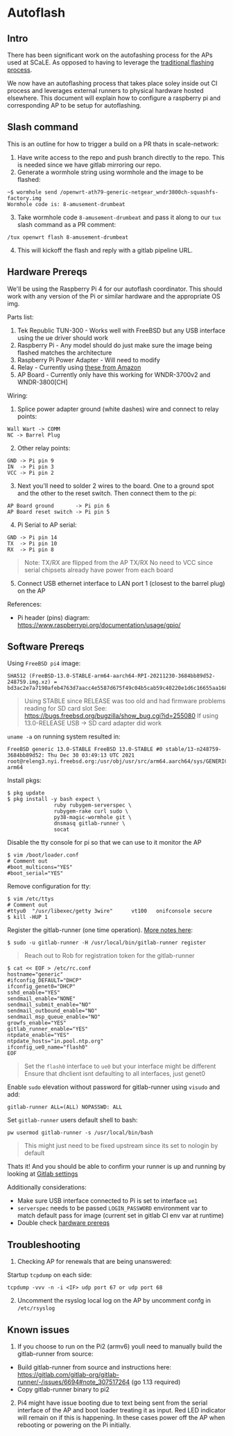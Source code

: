 # Autoflash

## Intro

There has been significant work on the autofashing process for the APs used at SCaLE. As opposed to having to leverage
the [traditional flashing process](./AR71XX.md#flashing).

We now have an autoflashing process that takes place soley inside out CI process and leverages external runners to
physical hardware hosted elsewhere. This document will explain how to configure a raspberry pi and corresponding AP to be
setup for autoflashing.

## Slash command

This is an outline for how to trigger a build on a PR thats in scale-network:

1. Have write access to the repo and push branch directly to the repo. This is needed since we have gitlab mirroring our
   repo.
2. Generate a wormhole string using wormhole and the image to be flashed:

```
~$ wormhole send /openwrt-ath79-generic-netgear_wndr3800ch-squashfs-factory.img
Wormhole code is: 8-amusement-drumbeat
```

3. Take wormhole code `8-amusement-drumbeat` and pass it along to our `tux` slash command as a PR comment:

```
/tux openwrt flash 8-amusement-drumbeat
```

4. This will kickoff the flash and reply with a gitlab pipeline URL.

## Hardware Prereqs

We'll be using the Raspberry Pi 4 for our autoflash coordinator. This should work with any version of the Pi
or similar hardware and the appropriate OS img.

Parts list:

1. Tek Republic TUN-300 - Works well with FreeBSD but any USB interface using the ue driver should work
2. Raspberry Pi - Any model should do just make sure the image being flashed matches the architecture
3. Raspberry Pi Power Adapter - Will need to modify
4. Relay - Currently using [these from Amazon](https://www.amazon.com/gp/product/B07PNB86R7)
5. AP Board - Currently only have this working for WNDR-3700v2 and WNDR-3800[CH]

Wiring:

1. Splice power adapter ground (white dashes) wire and connect to relay points:

```
Wall Wart -> COMM
NC -> Barrel Plug
```

2. Other relay points:

```
GND -> Pi pin 9
IN  -> Pi pin 3
VCC -> Pi pin 2
```

3. Next you'll need to solder 2 wires to the board. One to a ground spot and the other to the reset switch.
   Then connect them to the pi:

```
AP Board ground       -> Pi pin 6
AP Board reset switch -> Pi pin 5
```

4. Pi Serial to AP serial:

```
GND -> Pi pin 14
TX  -> Pi pin 10
RX  -> Pi pin 8
```
> Note: TX/RX are flipped from the AP TX/RX
> No need to VCC since serial chipsets already have power from each board

5. Connect USB ethernet interface to LAN port 1 (closest to the barrel plug) on the AP

References:
- Pi header (pins) diagram: https://www.raspberrypi.org/documentation/usage/gpio/

## Software Prereqs

Using `FreeBSD pi4` image:

```
SHA512 (FreeBSD-13.0-STABLE-arm64-aarch64-RPI-20211230-3684bb89d52-248759.img.xz) = bd3ac2e7a7190afeb4763d7aacc4e5587d675f49c04b5cab59c40220e1d6c16655aa168f26a0531591d946d98343df5eb3b134b71bd5521e93a1bd3d3ac38fa1
```
> Using STABLE since RELEASE was too old and had firmware problems reading for SD card slot
> See: https://bugs.freebsd.org/bugzilla/show_bug.cgi?id=255080
> If using 13.0-RELEASE USB -> SD card adapter did work

`uname -a` on running system resulted in:

```
FreeBSD generic 13.0-STABLE FreeBSD 13.0-STABLE #0 stable/13-n248759-3684bb89d52: Thu Dec 30 03:49:13 UTC 2021     root@releng3.nyi.freebsd.org:/usr/obj/usr/src/arm64.aarch64/sys/GENERIC  arm64
```

Install pkgs:

```
$ pkg update
$ pkg install -y bash expect \
               ruby rubygem-serverspec \
               rubygem-rake curl sudo \
               py38-magic-wormhole git \
               dnsmasq gitlab-runner \
               socat
```

Disable the tty console for pi so that we can use to it monitor the AP

```
$ vim /boot/loader.conf
# Comment out
#boot_multicons="YES"
#boot_serial="YES"
```

Remove configuration for tty:

```
$ vim /etc/ttys
# Comment out
#ttyu0  "/usr/libexec/getty 3wire"      vt100   onifconsole secure
$ kill -HUP 1
```

Register the gitlab-runner (one time operation). [More notes here](https://docs.gitlab.com/runner/register/index.html#freebsd):

```
$ sudo -u gitlab-runner -H /usr/local/bin/gitlab-runner register
```
> Reach out to Rob for registration token for the gitlab-runner

```
$ cat << EOF > /etc/rc.conf
hostname="generic"
#ifconfig_DEFAULT="DHCP"
ifconfig_genet0="DHCP"
sshd_enable="YES"
sendmail_enable="NONE"
sendmail_submit_enable="NO"
sendmail_outbound_enable="NO"
sendmail_msp_queue_enable="NO"
growfs_enable="YES"
gitlab_runner_enable="YES"
ntpdate_enable="YES"
ntpdate_hosts="in.pool.ntp.org"
ifconfig_ue0_name="flash0"
EOF
```
> Set the `flash0` interface to `ue0` but your interface might be different
> Ensure that dhclient isnt defaulting to all interfaces, just genet0

Enable `sudo` elevation without password for gitlab-runner using `visudo` and add:

```
gitlab-runner ALL=(ALL) NOPASSWD: ALL
```

Set `gitlab-runner` users default shell to bash:

```
pw usermod gitlab-runner -s /usr/local/bin/bash
```
> This might just need to be fixed upstream since its set to nologin by default

Thats it! And you should be able to confirm your runner is up and running by looking at
[Gitlab settings](https://gitlab.com/socallinuxexpo/scale-network/-/settings/ci_cd#js-runners-settings)

Additionally considerations:
- Make sure USB interface connected to Pi is set to interface `ue1`
- `serverspec` needs to be passed `LOGIN_PASSWORD` environment var to match default pass for image (current set in gitlab
  CI env var at runtime)
- Double check [hardware prereqs](#hardware-preqs)



## Troubleshooting

1. Checking AP for renewals that are being unanswered:

Startup `tcpdump` on each side:

```
tcpdump -vvv -n -i <IF> udp port 67 or udp port 68
```

2. Uncomment the rsyslog local log on the AP by uncomment confg in `/etc/rsyslog`

## Known issues

1. If you choose to run on the Pi2 (armv6) youll need to manually build the gitlab-runner from source:

  - Build gitlab-runner from source and instructions here: https://gitlab.com/gitlab-org/gitlab-runner/-/issues/6694#note_307517264 (go 1.13 required)
  - Copy gitlab-runner binary to pi2

2. Pi4 might have issue booting due to text being sent from the serial interface of the AP and boot loader treating it as
   input. Red LED indicator will remain on if this is happening. In these cases power off the AP when rebooting or
   powering on the Pi initially.
